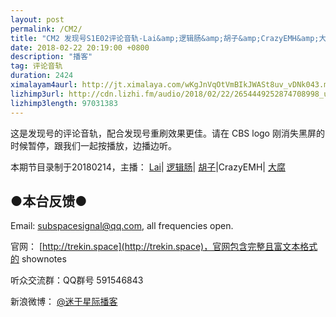 ```yaml
---
layout: post
permalink: /CM2/
title: "CM2 发现号S1E02评论音轨-Lai&amp;逻辑肠&amp;胡子&amp;CrazyEMH&amp;大腐"
date: 2018-02-22 20:19:00 +0800
description: "播客"
tag: 评论音轨
duration: 2424
ximalayam4aurl: http://jt.ximalaya.com/wKgJnVqOtVmBIkJWASt8uv_vDNk043.m4a?channel=rss&album_id=3135361&track_id=72837867&uid=6418191&jt=http://audio.xmcdn.com/group35/M07/06/A8/wKgJnVqOtVmBIkJWASt8uv_vDNk043.m4a
lizhimp3url: http://cdn.lizhi.fm/audio/2018/02/22/2654449252874708998_ud.mp3
lizhimp3length: 97031383
---   
```


这是发现号的评论音轨，配合发现号重刷效果更佳。请在 CBS logo 刚消失黑屏的时候暂停，跟我们一起按播放，边播边听。

本期节目录制于20180214，主播： [Lai](http://weibo.com/daishengniao)\| [逻辑肠](https://weibo.com/u/5682045870)\| [胡子](https://weibo.com/p/1005051764117203)\|CrazyEMH\| [大腐](https://weibo.com/u/5113590549)

## ●本台反馈●

Email: [subspacesignal@qq.com](mailto:subspacesignal@qq.com), all frequencies open.

官网： [http://trekin.space](http://trekin.space)，官网包含完整且富文本格式的 shownotes

听众交流群：QQ群号 591546843

新浪微博： [@迷于星际播客](http://weibo.com/lostinst)
